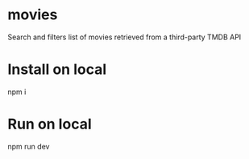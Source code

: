 # movies

Search and filters list of movies retrieved from a third-party TMDB API

# Install on local
npm i

# Run on local
npm run dev
